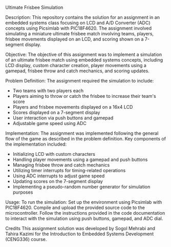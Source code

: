 Ultimate Frisbee Simulation

Description:
This repository contains the solution for an assignment in an embedded systems class focusing on LCD and A/D Converter (ADC) concepts using Picsimlab with PIC18F4620. The assignment involved simulating a miniature ultimate frisbee match involving teams, players, frisbee movements displayed on an LCD, and scoring shown on a 7-segment display.

Objective:
The objective of this assignment was to implement a simulation of an ultimate frisbee match using embedded systems concepts, including LCD display, custom character creation, player movements using a gamepad, frisbee throw and catch mechanics, and scoring updates.

Problem Definition:
The assignment required the simulation to include:
- Two teams with two players each
- Players aiming to throw or catch the frisbee to increase their team's score
- Players and frisbee movements displayed on a 16x4 LCD
- Scores displayed on a 7-segment display
- User interaction via push buttons and gamepad
- Adjustable game speed using ADC
  
Implementation:
The assignment was implemented following the general flow of the game as described in the problem definition. Key components of the implementation included:
- Initializing LCD with custom characters
- Handling player movements using a gamepad and push buttons
- Managing frisbee throw and catch mechanics
- Utilizing timer interrupts for timing-related operations
- Using ADC interrupts to adjust game speed
- Updating scores on the 7-segment display
- Implementing a pseudo-random number generator for simulation purposes

Usage:
To run the simulation:
Set up the environment using Picsimlab with PIC18F4620.
Compile and upload the provided source code to the microcontroller.
Follow the instructions provided in the code documentation to interact with the simulation using push buttons, gamepad, and ADC dial.

Credits
This assignment solution was developed by Sogol Mehrabi and Tahira Kazimi for the Introduction to Embedded Systems Development (CENG336) course.
